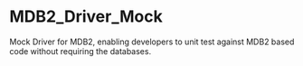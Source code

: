 MDB2_Driver_Mock
================

Mock Driver for MDB2, enabling developers to unit test against MDB2 based code without requiring the databases.